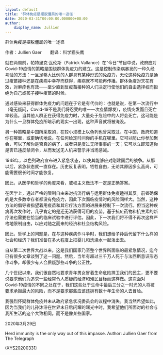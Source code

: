 ```yaml
---
layout: default
title: '群体免疫是摆脱僵局的唯一途径'
date: 2020-03-31T00:00:00.000000+08:00
author:
    display_name: Jullien
---
```


群体免疫是摆脱僵局的唯一途径

作者：Jullien Gaer　　翻译：科学猫头鹰

就在两周前，帕特里克·瓦伦斯（Patrick Vallance）在“今日”节目中说，政府应对Covid-19疫情的策略是围绕群体免疫力的建立。这是控制传染病暴发的一种久经考验的方法：一旦足够大比例的人群具有某种形式的免疫力，无论这种免疫力是通过疫苗接种还是在疾病中幸存而获得，疾病就不可能再传播。群体免疫对天花有效，对麻疹也有效——至少直到反疫苗接种的人们决定行使他们的自由选择权而拒绝为自己或孩子接种疫苗的时候。

通过感染来获得群体免疫力的问题在于它是有代价的：也就是说，在第一次流行中（毫无疑问，Covid-19不是我们将忍受的唯一一次疫情爆发），疫情突发而且死亡率较高。当其他人群正在获得免疫力时，大量处于危险中的人将会死亡。这可能是为什么一旦群体免疫所暗示的现实一出现，这种声音就将被淹没。

另一种策略是中国所采取的，在较小规模上以色列也曾采取过。在中国，政府知道你在哪里，或更确切地说，在任何给定时间你的手机在哪里。它可以防止你参加聚会，可以了解你是否真的病了，或者只是度过无所事事的一天；它可以立即知道你是否已违反禁闭令，从而发送无人机来警示并当场惩诫。

1948年，以色列政府宣布进入紧急状态，以使其能够应对刚建国后的战争。从那以后，紧急状态就一直存在。历史反复表明，牺牲自由，无论其原因多么高尚，可能需要很长时间才能恢复。

因此，从医学和哲学的角度来看，威权主义做法不一定是正确答案。

在医学上，通过严格的限制自由来对抗流行病与运用群体免疫适得其反。前者确保的是大多数幸存者都没有免疫力，因此下次面临疫情时的风险同样大。当然，这种方法的倡导者指望着用疫苗和其它疗法方面的进展来控制下一次流行。但当这种疾病再次发作时，几乎肯定的是还无法获得可用的疫苗。基于抗疟药物和抗生素的新疗法也需要在恰当的临床试验中进行评估。因此，下一次我们将不得不再次这样严格地限制自由，以应对随之而来的经济和社会结构风险。

因此，哲学上的问题是，在与这种疾病作斗争时，我们想给子孙后代留下什么样的社会和经济？我们准备在多大程度上把婴儿和洗澡水一起泼出去。

自从第二次世界大战以来，这是我们国家乃至整个世界所面临的最紧急情况，迄今已有很多文章谈到了这一问题。然后，当年有超过三千万人死于与法西斯意识形态作斗争，却很少有人会质疑那些斗争的公正性。

几个世纪以来，我们很自然地要求青年男女冒着生命危险捍卫我们的民主，更不要说要求他们为追求一些经常令人质疑的经济和殖民目标而这样做。这次面对Covid-19疫情的不同之处在于，我们这些处于生命中最后三分之一时光的人将被要求承担最大的风险，而不是要求那些应该还拥有数十年生命的人去冒险。

我强烈怀疑群体免疫并未从政府紧急状况委员会的议程中消失。我当然希望如此，因为当我们的儿孙沐浴在世界末日后闪耀的曙光中时，我希望他们所面对的社会与我所生活的这个大致相同，而不是像某些国家。

2020年3月29日

Herd immunity is the only way out of this impasse. Author: Jullien Gaer from The Telegraph

(XYS20200331)


